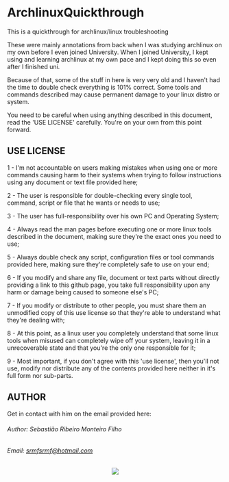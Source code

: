 # ArchlinuxQuickthrough
This is a quickthrough for archlinux/linux troubleshooting

These were mainly annotations from back when I was studying archlinux on my own before I even joined University.
When I joined University, I kept using and learning archlinux at my own pace and I kept doing this so even after I finished uni.

Because of that, some of the stuff in here is very very old and I haven't had the time to double check everything is 101% correct. 
Some tools and commands described may cause permanent damage to your linux distro or system.

You need to be careful when using anything described in this document, read the 'USE LICENSE' carefully.
You're on your own from this point forward.


## USE LICENSE

1 - I'm not accountable on users making mistakes when using one or more commands causing harm to their systems when trying to follow instructions using any document or text file provided here;

2 - The user is responsible for double-checking every single tool, command, script or file that he wants or needs to use;

3 - The user has full-responsibility over his own PC and Operating System;

4 - Always read the man pages before executing one or more linux tools described in the document, making sure they're the exact ones you need to use;

5 - Always double check any script, configuration files or tool commands provided here, making sure they're completely safe to use on your end;

6 - If you modify and share any file, document or text parts without directly providing a link to this github page, you take full responsibility upon any harm or damage being caused to someone else's PC;

7 - If you modify or distribute to other people, you must share them an unmodified copy of this use license so that they're able to understand what they're dealing with;

8 - At this point, as a linux user you completely understand that some linux tools when misused can completely wipe off your system, leaving it in a unrecoverable state and that you're the only one responsible for it;

9 - Most important, if you don't agree with this 'use license', then you'll not use, modify nor distribute any of the contents provided here neither in it's full form nor sub-parts.


## AUTHOR

Get in contact with him on the email provided here:

###### Author: Sebastião Ribeiro Monteiro Filho
###### Email: srmfsrmf@hotmail.com

<p align="center">
  <img src="https://github-profile-trophy.vercel.app/?username=srmfx&theme=onedark&rank=SECRET,SSS,SS,S,AAA,AA,A&row=1&column=-1"/>
</p>

